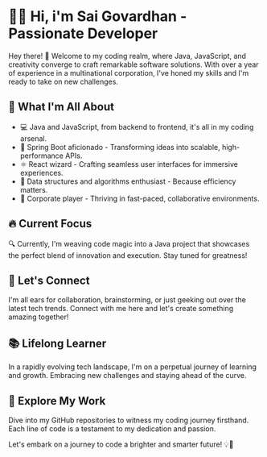 # 👨‍💻 Hi, i'm Sai Govardhan - Passionate Developer 

Hey there! 👋 Welcome to my coding realm, where Java, JavaScript, and creativity converge to craft remarkable software solutions. With over a year of experience in a multinational corporation, I've honed my skills and I'm ready to take on new challenges.

## 🚀 What I'm All About

- 💻 Java and JavaScript, from backend to frontend, it's all in my coding arsenal.
- 🌱 Spring Boot aficionado - Transforming ideas into scalable, high-performance APIs.
- ⚛️ React wizard - Crafting seamless user interfaces for immersive experiences.
- 🧠 Data structures and algorithms enthusiast - Because efficiency matters.
- 🏢 Corporate player - Thriving in fast-paced, collaborative environments.

## 🔥 Current Focus

🔍 Currently, I'm weaving code magic into a Java project that showcases the perfect blend of innovation and execution. Stay tuned for greatness!

## 🤝 Let's Connect

I'm all ears for collaboration, brainstorming, or just geeking out over the latest tech trends. Connect with me here and let's create something amazing together!

## 📚 Lifelong Learner

In a rapidly evolving tech landscape, I'm on a perpetual journey of learning and growth. Embracing new challenges and staying ahead of the curve.

## 🔗 Explore My Work

Dive into my GitHub repositories to witness my coding journey firsthand. Each line of code is a testament to my dedication and passion.

Let's embark on a journey to code a brighter and smarter future! 💡🚀
